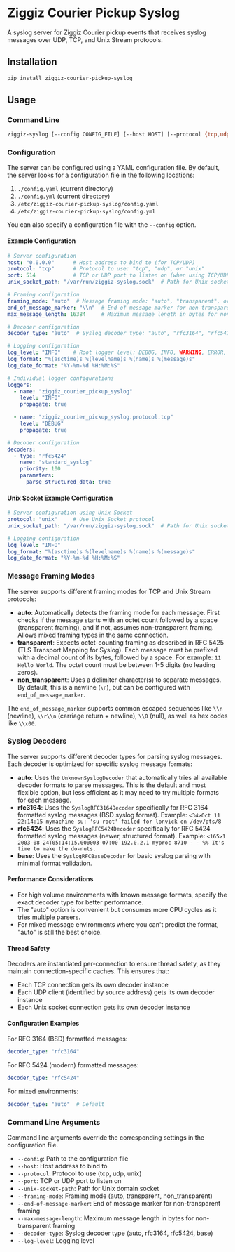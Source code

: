 # Ziggiz Courier Pickup Syslog

A syslog server for Ziggiz Courier pickup events that receives syslog messages over UDP, TCP, and Unix Stream protocols.

## Installation

```bash
pip install ziggiz-courier-pickup-syslog
```

## Usage

### Command Line

```bash
ziggiz-syslog [--config CONFIG_FILE] [--host HOST] [--protocol {tcp,udp,unix}] [--port PORT] [--unix-socket-path PATH] [--log-level {DEBUG,INFO,WARNING,ERROR,CRITICAL}]
```

### Configuration

The server can be configured using a YAML configuration file. By default, the server looks for a configuration file in the following locations:

1. `./config.yaml` (current directory)
2. `./config.yml` (current directory)
3. `/etc/ziggiz-courier-pickup-syslog/config.yaml`
4. `/etc/ziggiz-courier-pickup-syslog/config.yml`

You can also specify a configuration file with the `--config` option.

#### Example Configuration

```yaml
# Server configuration
host: "0.0.0.0"      # Host address to bind to (for TCP/UDP)
protocol: "tcp"      # Protocol to use: "tcp", "udp", or "unix"
port: 514            # TCP or UDP port to listen on (when using TCP/UDP protocols)
unix_socket_path: "/var/run/ziggiz-syslog.sock"  # Path for Unix socket (when using unix protocol)

# Framing configuration
framing_mode: "auto"  # Message framing mode: "auto", "transparent", or "non_transparent"
end_of_message_marker: "\\n"  # End of message marker for non-transparent framing (supports escape sequences)
max_message_length: 16384     # Maximum message length in bytes for non-transparent framing

# Decoder configuration
decoder_type: "auto"  # Syslog decoder type: "auto", "rfc3164", "rfc5424", or "base"

# Logging configuration
log_level: "INFO"    # Root logger level: DEBUG, INFO, WARNING, ERROR, CRITICAL
log_format: "%(asctime)s %(levelname)s %(name)s %(message)s"
log_date_format: "%Y-%m-%d %H:%M:%S"

# Individual logger configurations
loggers:
  - name: "ziggiz_courier_pickup_syslog"
    level: "INFO"
    propagate: true

  - name: "ziggiz_courier_pickup_syslog.protocol.tcp"
    level: "DEBUG"
    propagate: true

# Decoder configuration
decoders:
  - type: "rfc5424"
    name: "standard_syslog"
    priority: 100
    parameters:
      parse_structured_data: true
```

#### Unix Socket Example Configuration

```yaml
# Server configuration using Unix Socket
protocol: "unix"     # Use Unix Socket protocol
unix_socket_path: "/var/run/ziggiz-syslog.sock"  # Path for Unix socket

# Logging configuration
log_level: "INFO"
log_format: "%(asctime)s %(levelname)s %(name)s %(message)s"
log_date_format: "%Y-%m-%d %H:%M:%S"
```

### Message Framing Modes

The server supports different framing modes for TCP and Unix Stream protocols:

- **auto**: Automatically detects the framing mode for each message. First checks if the message starts with an octet count followed by a space (transparent framing), and if not, assumes non-transparent framing. Allows mixed framing types in the same connection.
- **transparent**: Expects octet-counting framing as described in RFC 5425 (TLS Transport Mapping for Syslog). Each message must be prefixed with a decimal count of its bytes, followed by a space. For example: `11 Hello World`. The octet count must be between 1-5 digits (no leading zeros).
- **non_transparent**: Uses a delimiter character(s) to separate messages. By default, this is a newline (`\n`), but can be configured with `end_of_message_marker`.

The `end_of_message_marker` supports common escaped sequences like `\\n` (newline), `\\r\\n` (carriage return + newline), `\\0` (null), as well as hex codes like `\\x00`.

### Syslog Decoders

The server supports different decoder types for parsing syslog messages. Each decoder is optimized for specific syslog message formats:

- **auto**: Uses the `UnknownSyslogDecoder` that automatically tries all available decoder formats to parse messages. This is the default and most flexible option, but less efficient as it may need to try multiple formats for each message.
- **rfc3164**: Uses the `SyslogRFC3164Decoder` specifically for RFC 3164 formatted syslog messages (BSD syslog format). Example: `<34>Oct 11 22:14:15 mymachine su: 'su root' failed for lonvick on /dev/pts/8`
- **rfc5424**: Uses the `SyslogRFC5424Decoder` specifically for RFC 5424 formatted syslog messages (newer, structured format). Example: `<165>1 2003-08-24T05:14:15.000003-07:00 192.0.2.1 myproc 8710 - - %% It's time to make the do-nuts.`
- **base**: Uses the `SyslogRFCBaseDecoder` for basic syslog parsing with minimal format validation.

#### Performance Considerations

- For high volume environments with known message formats, specify the exact decoder type for better performance.
- The "auto" option is convenient but consumes more CPU cycles as it tries multiple parsers.
- For mixed message environments where you can't predict the format, "auto" is still the best choice.

#### Thread Safety

Decoders are instantiated per-connection to ensure thread safety, as they maintain connection-specific caches. This ensures that:

- Each TCP connection gets its own decoder instance
- Each UDP client (identified by source address) gets its own decoder instance
- Each Unix socket connection gets its own decoder instance

#### Configuration Examples

For RFC 3164 (BSD) formatted messages:
```yaml
decoder_type: "rfc3164"
```

For RFC 5424 (modern) formatted messages:
```yaml
decoder_type: "rfc5424"
```

For mixed environments:
```yaml
decoder_type: "auto"  # Default
```

### Command Line Arguments

Command line arguments override the corresponding settings in the configuration file.

- `--config`: Path to the configuration file
- `--host`: Host address to bind to
- `--protocol`: Protocol to use (tcp, udp, unix)
- `--port`: TCP or UDP port to listen on
- `--unix-socket-path`: Path for Unix domain socket
- `--framing-mode`: Framing mode (auto, transparent, non_transparent)
- `--end-of-message-marker`: End of message marker for non-transparent framing
- `--max-message-length`: Maximum message length in bytes for non-transparent framing
- `--decoder-type`: Syslog decoder type (auto, rfc3164, rfc5424, base)
- `--log-level`: Logging level
